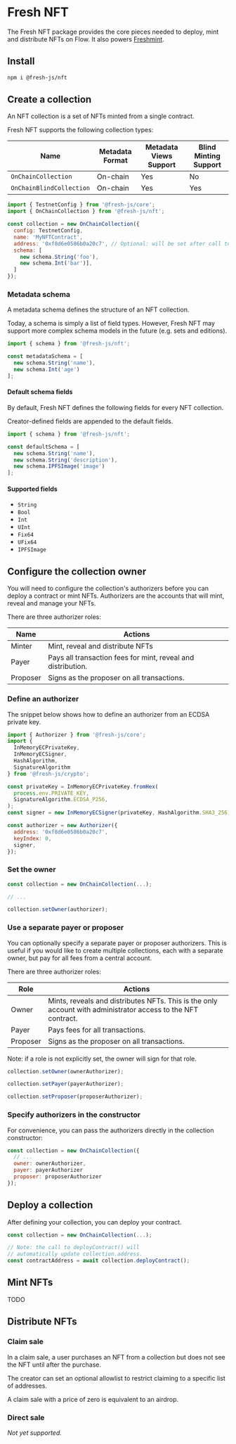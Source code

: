 # Fresh NFT

The Fresh NFT package provides the core pieces needed to deploy,
mint and distribute NFTs on Flow. 
It also powers [Freshmint](https://github.com/packagelabs/freshmint).

## Install

```sh
npm i @fresh-js/nft
```

## Create a collection

An NFT collection is a set of NFTs minted from a single contract.

Fresh NFT supports the following collection types:

|Name                    |Metadata Format|Metadata Views Support|Blind Minting Support|
|------------------------|---------------|----------------------|---------------------|
|`OnChainCollection`     |On-chain       |Yes                   |No                   |
|`OnChainBlindCollection`|On-chain       |Yes                   |Yes                  |

```js
import { TestnetConfig } from '@fresh-js/core';
import { OnChainCollection } from '@fresh-js/nft';

const collection = new OnChainCollection({
  config: TestnetConfig,
  name: 'MyNFTContract',
  address: '0xf8d6e0586b0a20c7', // Optional: will be set after call to deployContract()
  schema: [
    new schema.String('foo'),
    new schema.Int('bar')],
  ]
});
```

### Metadata schema

A metadata schema defines the structure of an NFT collection.

Today, a schema is simply a list of field types. 
However, Fresh NFT may support more complex schema models in the future (e.g. sets and editions).

```js
import { schema } from '@fresh-js/nft';

const metadataSchema = [
  new schema.String('name'),
  new schema.Int('age')
];
```

#### Default schema fields

By default, Fresh NFT defines the following fields for every NFT collection.

Creator-defined fields are appended to the default fields.

```js
import { schema } from '@fresh-js/nft';

const defaultSchema = [
  new schema.String('name'),
  new schema.String('description'),
  new schema.IPFSImage('image')
];
```

#### Supported fields

- `String`
- `Bool`
- `Int`
- `UInt`
- `Fix64`
- `UFix64`
- `IPFSImage`

## Configure the collection owner

You will need to configure the collection's authorizers before you can
deploy a contract or mint NFTs. Authorizers are the accounts that will
mint, reveal and manage your NFTs.

There are three authorizer roles:

|Name|Actions|
|----|-------|
|Minter|Mint, reveal and distribute NFTs|
|Payer |Pays all transaction fees for mint, reveal and distribution.
|Proposer|Signs as the proposer on all transactions.

### Define an authorizer

The snippet below shows how to define an authorizer from an ECDSA private key.

```js
import { Authorizer } from '@fresh-js/core';
import { 
  InMemoryECPrivateKey, 
  InMemoryECSigner, 
  HashAlgorithm,
  SignatureAlgorithm
} from '@fresh-js/crypto';

const privateKey = InMemoryECPrivateKey.fromHex(
  process.env.PRIVATE_KEY, 
  SignatureAlgorithm.ECDSA_P256,
);
const signer = new InMemoryECSigner(privateKey, HashAlgorithm.SHA3_256);

const authorizer = new Authorizer({ 
  address: '0xf8d6e0586b0a20c7',
  keyIndex: 0,
  signer,
});
```

### Set the owner

```js
const collection = new OnChainCollection(...);

// ...

collection.setOwner(authorizer);
```

### Use a separate payer or proposer

You can optionally specify a separate payer or proposer authorizers.
This is useful if you would like to create multiple collections, each with a separate owner, but pay for all fees from a central account.

There are three authorizer roles:

|Role|Actions|
|----|-------|
|Owner|Mints, reveals and distributes NFTs. This is the only account with administrator access to the NFT contract.|
|Payer|Pays fees for all transactions.|
|Proposer|Signs as the proposer on all transactions.|

Note: if a role is not explicitly set, the owner will sign for that role.

```js
collection.setOwner(ownerAuthorizer);

collection.setPayer(payerAuthorizer);

collection.setProposer(proposerAuthorizer);
```

### Specify authorizers in the constructor

For convenience, you can pass the authorizers directly in the collection constructor:

```js
const collection = new OnChainCollection({
  // ...
  owner: ownerAuthorizer, 
  payer: payerAuthorizer
  proposer: proposerAuthorizer
});
```

## Deploy a collection

After defining your collection, you can deploy your contract.

```js
const collection = new OnChainCollection(...);

// Note: the call to deployContract() will 
// automatically update collection.address.
const contractAddress = await collection.deployContract();
```

## Mint NFTs

TODO

## Distribute NFTs

### Claim sale

In a claim sale, a user purchases an NFT from a collection but does not see the NFT
until after the purchase.

The creator can set an optional allowlist to restrict claiming to a specific list of addresses.

A claim sale with a price of zero is equivalent to an airdrop.

### Direct sale

_Not yet supported._
